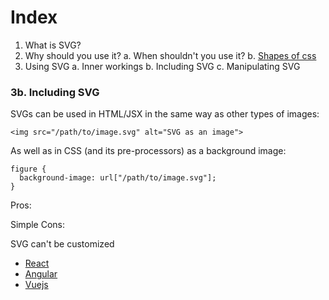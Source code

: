 # Index
1. What is SVG?
2. Why should you use it?
  a. When shouldn't you use it?
  b. [Shapes of css](https://css-tricks.com/the-shapes-of-css/)
3. Using SVG
  a. Inner workings 
  b. Including SVG
  c. Manipulating SVG


### 3b. Including SVG

SVGs can be used in HTML/JSX in the same way as other types of images:

`<img src="/path/to/image.svg" alt="SVG as an image">`

As well as in CSS (and its pre-processors) as a background image:

```
figure {
  background-image: url["/path/to/image.svg"];
}
```


Pros:

Simple
Cons:

SVG can't be customized

- [React](https://blog.logrocket.com/how-to-use-svgs-in-react/)
- [Angular](https://angular.io/guide/svg-in-templates)
- [Vuejs](https://dev.to/jacqueline/using-svgs-in-vuejs-made-simple-2e1a)